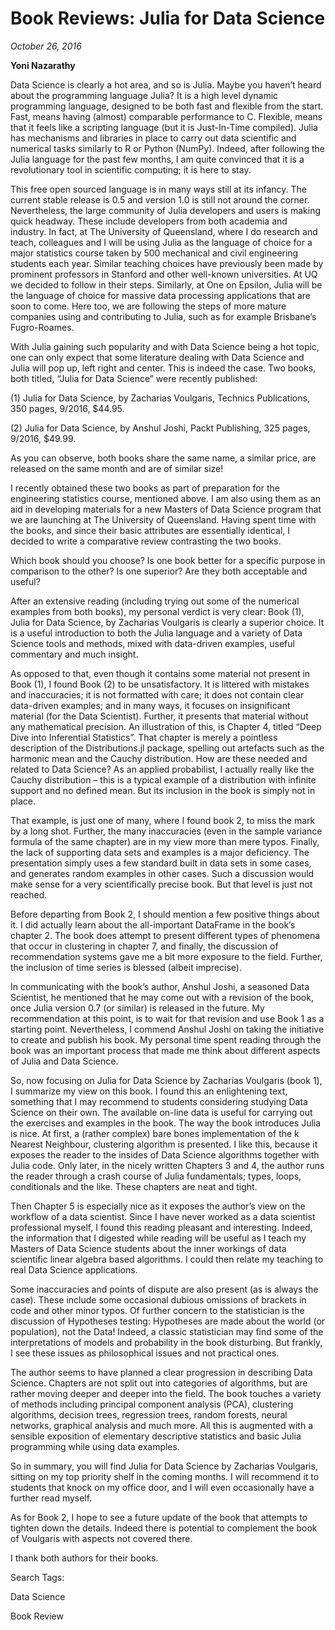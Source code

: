 
# Book Reviews: Julia for Data Science
*October 26, 2016*

**Yoni Nazarathy**

Data Science is clearly a hot area, and so is Julia. Maybe you haven’t heard about the programming language Julia? It is a high level dynamic programming language, designed to be both fast and flexible from the start. Fast, means having (almost) comparable performance to C. Flexible, means that it feels like a scripting language (but it is Just-In-Time compiled). Julia has mechanisms and libraries in place to carry out data scientific and numerical tasks similarly to R or Python (NumPy). Indeed, after following the Julia language for the past few months, I am quite convinced that it is a revolutionary tool in scientific computing; it is here to stay.

 

This free open sourced language is in many ways still at its infancy. The current stable release is 0.5 and version 1.0 is still not around the corner. Nevertheless, the large community of Julia developers and users is making quick headway. These include developers from both academia and industry. In fact, at The University of Queensland, where I do research and teach, colleagues and I will be using Julia as the language of choice for a major statistics course taken by 500 mechanical and civil engineering students each year. Similar teaching choices have previously been made by prominent professors in Stanford and other well-known universities. At UQ we decided to follow in their steps. Similarly, at One on Epsilon, Julia will be the language of choice for massive data processing applications that are soon to come. Here too, we are following the steps of more mature companies using and contributing to Julia, such as for example Brisbane’s Fugro-Roames.

 

With Julia gaining such popularity and with Data Science being a hot topic, one can only expect that some literature dealing with Data Science and Julia will pop up, left right and center. This is indeed the case. Two books, both titled, “Julia for Data Science” were recently published:

 

   (1) Julia for Data Science, by Zacharias Voulgaris, Technics Publications, 350 pages, 9/2016, $44.95.​​

 

   (2) Julia for Data Science, by Anshul Joshi, Packt Publishing, 325 pages, 9/2016, $49.99.

 

As you can observe, both books share the same name, a similar price, are released on the same month and are of similar size!

 

I recently obtained these two books as part of preparation for the engineering statistics course, mentioned above. I am also using them as an aid in developing materials for a new Masters of Data Science program that we are launching at The University of Queensland. Having spent time with the books, and since their basic attributes are essentially identical, I decided to write a comparative review contrasting the two books. 

 

Which book should you choose? Is one book better for a specific purpose in comparison to the other? Is one superior? Are they both acceptable and useful?

 

After an extensive reading (including trying out some of the numerical examples from both books), my personal verdict is very clear: Book (1), Julia for Data Science, by Zacharias Voulgaris is clearly a superior choice. It is a useful introduction to both the Julia language and a variety of Data Science tools and methods, mixed with data-driven examples, useful commentary and much insight.

 

As opposed to that, even though it contains some material not present in Book (1), I found Book (2) to be unsatisfactory. It is littered with mistakes and inaccuracies; it is not formatted with care; it does not contain clear data-driven examples; and in many ways, it focuses on insignificant material (for the Data Scientist). Further, it presents that material without any mathematical precision. An illustration of this, is Chapter 4, titled “Deep Dive into Inferential Statistics”. That chapter is merely a pointless description of the Distributions.jl package, spelling out artefacts such as the harmonic mean and the Cauchy distribution. How are these needed and related to Data Science? As an applied probabilist, I actually really like the Cauchy distribution – this is a typical example of a distribution with infinite support and no defined mean. But its inclusion in the book is simply not in place.

 

That example, is just one of many, where I found book 2, to miss the mark by a long shot. Further, the many inaccuracies (even in the sample variance formula of the same chapter) are in my view more than mere typos. Finally, the lack of supporting data sets and examples is a major deficiency. The presentation simply uses a few standard built in data sets in some cases, and generates random examples in other cases. Such a discussion would make sense for a very scientifically precise book. But that level is just not reached.

 

Before departing from Book 2, I should mention a few positive things about it. I did actually learn about the all-important DataFrame in the book’s chapter 2. The book does attempt to present different types of phenomena that occur in clustering in chapter 7, and finally, the discussion of recommendation systems gave me a bit more exposure to the field. Further, the inclusion of time series is blessed (albeit imprecise).

 

In communicating with the book’s author, Anshul Joshi, a seasoned Data Scientist, he mentioned that he may come out with a revision of the book, once Julia version 0.7 (or similar) is released in the future. My recommendation at this point, is to wait for that revision and use Book 1 as a starting point. Nevertheless, I commend Anshul Joshi on taking the initiative to create and publish his book. My personal time spent reading through the book was an important process that made me think about different aspects of Julia and Data Science.

 

So, now focusing on Julia for Data Science by Zacharias Voulgaris (book 1), I summarize my view on this book. I found this an enlightening text, something that I may recommend to students considering studying Data Science on their own. The available on-line data is useful for carrying out the exercises and examples in the book. The way the book introduces Julia is nice. At first, a (rather complex) bare bones implementation of the k Nearest Neighbour, clustering algorithm is presented. I like this, because it exposes the reader to the insides of Data Science algorithms together with Julia code. Only later, in the nicely written Chapters 3 and 4, the author runs the reader through a crash course of Julia fundamentals; types, loops, conditionals and the like. These chapters are neat and tight.

 

Then Chapter 5 is especially nice as it exposes the author’s view on the workflow of a data scientist. Since I have never worked as a data scientist professional myself, I found this reading pleasant and interesting. Indeed, the information that I digested while reading will be useful as I teach my Masters of Data Science students about the inner workings of data scientific linear algebra based algorithms. I could then relate my teaching to real Data Science applications.

 


 

Some inaccuracies and points of dispute are also present (as is always the case). These include some occasional dubious omissions of brackets in code and other minor typos. Of further concern to the statistician is the discussion of Hypotheses testing: Hypotheses are made about the world (or population), not the Data! Indeed, a classic statistician may find some of the interpretations of models and probability in the book disturbing. But frankly, I see these issues as philosophical issues and not practical ones. 

 

The author seems to have planned a clear progression in describing Data Science. Chapters are not split out into categories of algorithms, but are rather moving deeper and deeper into the field. The book touches a variety of methods including principal component analysis (PCA), clustering algorithms, decision trees, regression trees, random forests, neural networks, graphical analysis and much more. All this is augmented with a sensible exposition of elementary descriptive statistics and basic Julia programming while using data examples.

 

So in summary, you will find Julia for Data Science by Zacharias Voulgaris, sitting on my top priority shelf in the coming months. I will recommend it to students that knock on my office door, and I will even occasionally have a further read myself.

 

As for Book 2, I hope to see a future update of the book that attempts to tighten down the details. Indeed there is potential to complement the book of Voulgaris with aspects not covered there.

 

I thank both authors for their books.

Search Tags:

Data Science

Book Review

